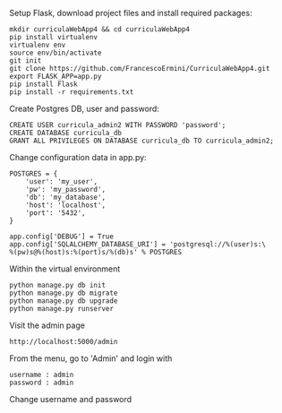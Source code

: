 
Setup Flask, download project files and install required packages:
```shell
mkdir curriculaWebApp4 && cd curriculaWebApp4
pip install virtualenv
virtualenv env
source env/bin/activate
git init
git clone https://github.com/FrancescoErmini/CurriculaWebApp4.git
export FLASK_APP=app.py
pip install Flask
pip install -r requirements.txt
```
Create Postgres DB, user and password:
```shell
CREATE USER curricula_admin2 WITH PASSWORD 'password';
CREATE DATABASE curricula_db
GRANT ALL PRIVILEGES ON DATABASE curricula_db TO curricula_admin2;
```
Change configuration data in app.py:
```shell
POSTGRES = {
    'user': 'my_user',
    'pw': 'my_password',
    'db': 'my_database',
    'host': 'localhost',
    'port': '5432',
}

app.config['DEBUG'] = True
app.config['SQLALCHEMY_DATABASE_URI'] = 'postgresql://%(user)s:\
%(pw)s@%(host)s:%(port)s/%(db)s' % POSTGRES
```

Within the virtual environment
```shell
python manage.py db init
python manage.py db migrate
python manage.py db upgrade
python manage.py runserver
```

Visit the admin page
```shell
http://localhost:5000/admin
```

From the menu, go to 'Admin' and login with 
```shell
username : admin
password : admin

```
Change username and password


